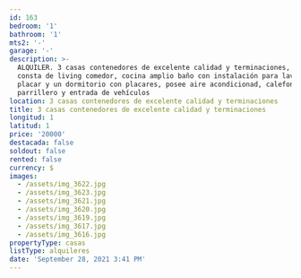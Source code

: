 ```yaml
---
id: 163
bedroom: '1'
bathroom: '1'
mts2: '-'
garage: '-'
description: >-
  ALQUILER. 3 casas contenedores de excelente calidad y terminaciones, cada uno
  consta de living comedor, cocina amplio baño con instalación para lavarropa y
  placar y un dormitorio con placares, posee aire acondicionad, calefon,
  parrillero y entrada de vehículos 
location: 3 casas contenedores de excelente calidad y terminaciones
title: 3 casas contenedores de excelente calidad y terminaciones
longitud: 1
latitud: 1
price: '20000'
destacada: false
soldout: false
rented: false
currency: $
images:
  - /assets/img_3622.jpg
  - /assets/img_3623.jpg
  - /assets/img_3621.jpg
  - /assets/img_3620.jpg
  - /assets/img_3619.jpg
  - /assets/img_3617.jpg
  - /assets/img_3616.jpg
propertyType: casas
listType: alquileres
date: 'September 28, 2021 3:41 PM'
---
```


